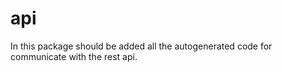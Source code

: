 # api

In this package should be added all the autogenerated code for communicate with the rest api.
